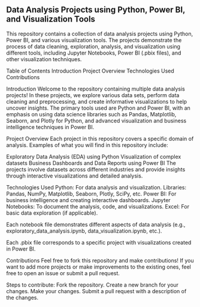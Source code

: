 ## Data Analysis Projects using Python, Power BI, and Visualization Tools
This repository contains a collection of data analysis projects using Python, Power BI, and various visualization tools. The projects demonstrate the process of data cleaning, exploration, analysis, and visualization using different tools, including Jupyter Notebooks, Power BI (.pbix files), and other visualization techniques.

Table of Contents
Introduction
Project Overview
Technologies Used
Contributions

Introduction
Welcome to the repository containing multiple data analysis projects! In these projects, we explore various data sets, perform data cleaning and preprocessing, and create informative visualizations to help uncover insights. The primary tools used are Python and Power BI, with an emphasis on using data science libraries such as Pandas, Matplotlib, Seaborn, and Plotly for Python, and advanced visualization and business intelligence techniques in Power BI.

Project Overview
Each project in this repository covers a specific domain of analysis. Examples of what you will find in this repository include:

Exploratory Data Analysis (EDA) using Python
Visualization of complex datasets
Business Dashboards and Data Reports using Power BI
The projects involve datasets across different industries and provide insights through interactive visualizations and detailed analysis.

Technologies Used
Python: For data analysis and visualization.
Libraries: Pandas, NumPy, Matplotlib, Seaborn, Plotly, SciPy, etc.
Power BI: For business intelligence and creating interactive dashboards.
Jupyter Notebooks: To document the analysis, code, and visualizations.
Excel: For basic data exploration (if applicable).

Each notebook file demonstrates different aspects of data analysis (e.g., exploratory_data_analysis.ipynb, data_visualization.ipynb, etc.).

Each .pbix file corresponds to a specific project with visualizations created in Power BI.


Contributions
Feel free to fork this repository and make contributions! If you want to add more projects or make improvements to the existing ones, feel free to open an issue or submit a pull request.

Steps to contribute:
Fork the repository.
Create a new branch for your changes.
Make your changes.
Submit a pull request with a description of the changes.
